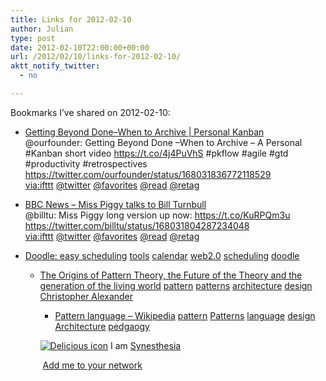 ```yaml
---
title: Links for 2012-02-10
author: Julian
type: post
date: 2012-02-10T22:00:00+00:00
url: /2012/02/10/links-for-2012-02-10/
aktt_notify_twitter:
  - no

---
```

Bookmarks I&#8217;ve shared on 2012-02-10:

  * [Getting Beyond Done&ndash;When to Archive | Personal Kanban][1]  
    @ourfounder: Getting Beyond Done &ndash;When to Archive &#8211; A Personal #Kanban short video https://t.co/4j4PuVhS #pkflow #agile #gtd #productivity #retrospectives https://twitter.com/ourfounder/status/168031836772118529  
    [via:ifttt][2]  [@twitter][3]  [@favorites][4]  [@read][5]  [@retag][6] 
  * [BBC News &#8211; Miss Piggy talks to Bill Turnbull][7]  
    @billtu: Miss Piggy long version up now: https://t.co/KuRPQm3u https://twitter.com/billtu/status/168031804287234048  
    [via:ifttt][2]  [@twitter][3]  [@favorites][4]  [@read][5]  [@retag][6] 
  * [Doodle: easy scheduling][8] 
    [tools][9] [calendar][10] [web2.0][11] [scheduling][12] [doodle][13] </li> 
    
      * [The Origins of Pattern Theory, the Future of the Theory and the generation of the living world][14] 
        [pattern][15] [patterns][16] [architecture][17] [design][18] [Christopher Alexander][19] </li> 
        
          * [Pattern language &#8211; Wikipedia][20] 
            [pattern][15] [Patterns][21] [language][22] [design][18] [Architecture][23] [pedgaogy][24] </li> </ul> 
            
            <p class="deliciouslink">
              <a href="https://del.icio.us/synesthesia" title="See all my bookmarks on del.icio.us"><img src="https://www.synesthesia.co.uk/images/deliciousicon.jpg" alt="Delicious icon" /></a>&nbsp;I am <a href="https://del.icio.us/synesthesia" title="See all my bookmarks on del.icio.us">Synesthesia</a>
            </p>
            
            <p class="deliciouslink">
              <a href="https://del.icio.us/network?add=synesthesia" title="Add me to your del.icio.us network"><img src="https://www.synesthesia.co.uk/images/add.gif" alt="" /></a>&nbsp;<a href="https://del.icio.us/network?add=synesthesia" title="Add me to your del.icio.us network">Add me to your network</a>
            </p>

 [1]: https://www.personalkanban.com/pk/primers/getting-beyond-donewhen-to-archive/
 [2]: https://www.delicious.com/synesthesia/via%3Aifttt
 [3]: https://www.delicious.com/synesthesia/+%40twitter
 [4]: https://www.delicious.com/synesthesia/+%40favorites
 [5]: https://www.delicious.com/synesthesia/+%40read
 [6]: https://www.delicious.com/synesthesia/+%40retag
 [7]: https://www.bbc.co.uk/news/16986689
 [8]: https://www.doodle.com/
 [9]: https://www.delicious.com/synesthesia/tools
 [10]: https://www.delicious.com/synesthesia/calendar
 [11]: https://www.delicious.com/synesthesia/web2.0
 [12]: https://www.delicious.com/synesthesia/scheduling
 [13]: https://www.delicious.com/synesthesia/doodle
 [14]: https://www.patternlanguage.com/archive/ieee/ieeetext.htm
 [15]: https://www.delicious.com/synesthesia/pattern
 [16]: https://www.delicious.com/synesthesia/patterns
 [17]: https://www.delicious.com/synesthesia/architecture
 [18]: https://www.delicious.com/synesthesia/design
 [19]: https://www.delicious.com/synesthesia/Christopher+Alexander
 [20]: https://en.wikipedia.org/wiki/Pattern_language
 [21]: https://www.delicious.com/synesthesia/Patterns
 [22]: https://www.delicious.com/synesthesia/language
 [23]: https://www.delicious.com/synesthesia/Architecture
 [24]: https://www.delicious.com/synesthesia/pedgaogy